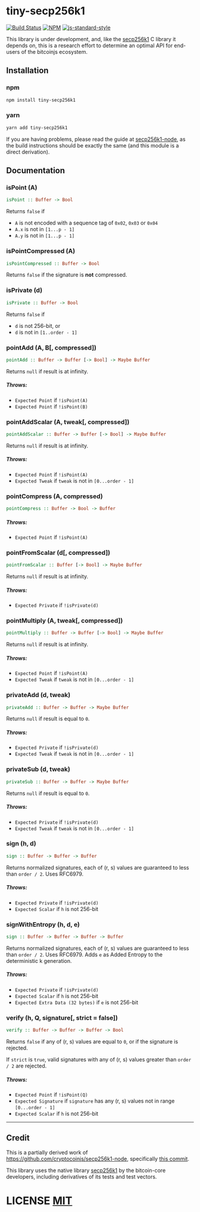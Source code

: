 # tiny-secp256k1
[![Build Status](https://travis-ci.org/bitcoinjs/tiny-secp256k1.png?branch=master)](https://travis-ci.org/bitcoinjs/tiny-secp256k1)
[![NPM](https://img.shields.io/npm/v/tiny-secp256k1.svg)](https://www.npmjs.org/package/tiny-secp256k1)
[![js-standard-style](https://cdn.rawgit.com/feross/standard/master/badge.svg)](https://github.com/feross/standard)

This library is under development,  and,  like the [secp256k1](https://github.com/bitcoin-core/secp256k1) C library it depends on,  this is a research effort to determine an optimal API for end-users of the bitcoinjs ecosystem.

## Installation

### npm

``` bash
npm install tiny-secp256k1
```

### yarn

```bash
yarn add tiny-secp256k1
```

If you are having problems,  please read the guide at [secp256k1-node](https://github.com/cryptocoinjs/secp256k1-node#installation),  as the build instructions should be exactly the same (and this module is a direct derivation).


## Documentation

### isPoint (A)
``` haskell
isPoint :: Buffer -> Bool
```
Returns `false` if
* `A` is not encoded with a sequence tag of `0x02`, `0x03` or `0x04`
* `A.x` is not in `[1...p - 1]`
* `A.y` is not in `[1...p - 1]`


### isPointCompressed (A)
``` haskell
isPointCompressed :: Buffer -> Bool
```
Returns `false` if the signature is **not** compressed.


### isPrivate (d)
``` haskell
isPrivate :: Buffer -> Bool
```
Returns `false` if
* `d` is not 256-bit, or
* `d` is not in `[1..order - 1]`


### pointAdd (A, B[, compressed])
``` haskell
pointAdd :: Buffer -> Buffer [-> Bool] -> Maybe Buffer
```
Returns `null` if result is at infinity.

##### Throws:
* `Expected Point` if `!isPoint(A)`
* `Expected Point` if `!isPoint(B)`


### pointAddScalar (A, tweak[, compressed])
``` haskell
pointAddScalar :: Buffer -> Buffer [-> Bool] -> Maybe Buffer
```
Returns `null` if result is at infinity.

##### Throws:
* `Expected Point` if `!isPoint(A)`
* `Expected Tweak` if `tweak` is not in `[0...order - 1]`


### pointCompress (A, compressed)
``` haskell
pointCompress :: Buffer -> Bool -> Buffer
```

##### Throws:
* `Expected Point` if `!isPoint(A)`


### pointFromScalar (d[, compressed])
``` haskell
pointFromScalar :: Buffer [-> Bool] -> Maybe Buffer
```
Returns `null` if result is at infinity.

##### Throws:
* `Expected Private` if `!isPrivate(d)`


### pointMultiply (A, tweak[, compressed])
``` haskell
pointMultiply :: Buffer -> Buffer [-> Bool] -> Maybe Buffer
```
Returns `null` if result is at infinity.

##### Throws:
* `Expected Point` if `!isPoint(A)`
* `Expected Tweak` if `tweak` is not in `[0...order - 1]`


### privateAdd (d, tweak)
``` haskell
privateAdd :: Buffer -> Buffer -> Maybe Buffer
```
Returns `null` if result is equal to `0`.

##### Throws:
* `Expected Private` if `!isPrivate(d)`
* `Expected Tweak` if `tweak` is not in `[0...order - 1]`


### privateSub (d, tweak)
``` haskell
privateSub :: Buffer -> Buffer -> Maybe Buffer
```
Returns `null` if result is equal to `0`.

##### Throws:
* `Expected Private` if `!isPrivate(d)`
* `Expected Tweak` if `tweak` is not in `[0...order - 1]`


### sign (h, d)
``` haskell
sign :: Buffer -> Buffer -> Buffer
```
Returns normalized signatures, each of (r, s) values are guaranteed to less than `order / 2`.
Uses RFC6979.

##### Throws:
* `Expected Private` if `!isPrivate(d)`
* `Expected Scalar` if `h` is not 256-bit


### signWithEntropy (h, d, e)
``` haskell
sign :: Buffer -> Buffer -> Buffer -> Buffer
```
Returns normalized signatures, each of (r, s) values are guaranteed to less than `order / 2`.
Uses RFC6979.
Adds `e` as Added Entropy to the deterministic k generation.

##### Throws:
* `Expected Private` if `!isPrivate(d)`
* `Expected Scalar` if `h` is not 256-bit
* `Expected Extra Data (32 bytes)` if `e` is not 256-bit


### verify (h, Q, signature[, strict = false])
``` haskell
verify :: Buffer -> Buffer -> Buffer -> Bool
```
Returns `false` if any of (r, s) values are equal to `0`,  or if the signature is rejected.

If `strict` is `true`, valid signatures with any of (r, s) values greater than `order / 2` are rejected.

##### Throws:
* `Expected Point` if `!isPoint(Q)`
* `Expected Signature` if `signature` has any (r, s) values not in range `[0...order - 1]`
* `Expected Scalar` if `h` is not 256-bit

---

## Credit
This is a partially derived work of https://github.com/cryptocoinjs/secp256k1-node, specifically [this commit](https://github.com/bitcoinjs/tiny-secp256k1/commit/03a1d0ab5d61dc05ab42a7e884cf37d628a10724).

This library uses the native library [secp256k1](https://github.com/bitcoin-core/secp256k1) by the bitcoin-core developers,  including derivatives of its tests and test vectors.


# LICENSE [MIT](LICENSE)
